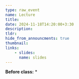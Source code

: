 ```yaml
---
type: raw_event
name: Lecture
title: 
date: 2024-11-18T14:20:00+3:30
description: 
tldr: 
hide_from_announcments: true
thumbnail:
links:
    - slides: 
      name: slides
---
```


**Before class:**
* 
